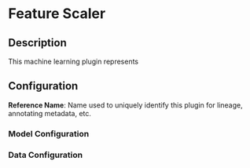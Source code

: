 
# Feature Scaler

## Description
This machine learning plugin represents

## Configuration
**Reference Name**: Name used to uniquely identify this plugin for lineage, annotating metadata, etc.

### Model Configuration

### Data Configuration
